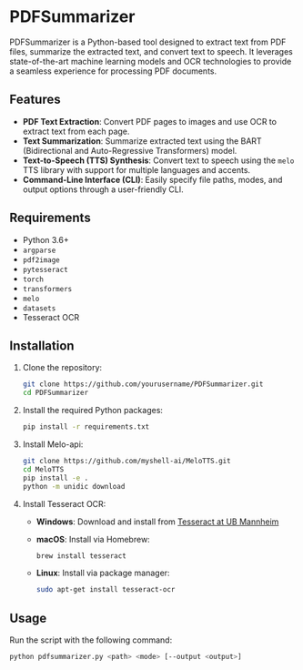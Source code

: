 # PDFSummarizer

PDFSummarizer is a Python-based tool designed to extract text from PDF files, summarize the extracted text, and convert text to speech. It leverages state-of-the-art machine learning models and OCR technologies to provide a seamless experience for processing PDF documents.

## Features

- **PDF Text Extraction**: Convert PDF pages to images and use OCR to extract text from each page.
- **Text Summarization**: Summarize extracted text using the BART (Bidirectional and Auto-Regressive Transformers) model.
- **Text-to-Speech (TTS) Synthesis**: Convert text to speech using the `melo` TTS library with support for multiple languages and accents.
- **Command-Line Interface (CLI)**: Easily specify file paths, modes, and output options through a user-friendly CLI.

## Requirements

- Python 3.6+
- `argparse`
- `pdf2image`
- `pytesseract`
- `torch`
- `transformers`
- `melo`
- `datasets`
- Tesseract OCR

## Installation

1. Clone the repository:

    ```sh
    git clone https://github.com/yourusername/PDFSummarizer.git
    cd PDFSummarizer
    ```

2. Install the required Python packages:

    ```sh
    pip install -r requirements.txt
    ```
3. Install Melo-api:
     ```sh
     git clone https://github.com/myshell-ai/MeloTTS.git
    cd MeloTTS
    pip install -e .
    python -m unidic download
     ```
4. Install Tesseract OCR:

    - **Windows**: Download and install from [Tesseract at UB Mannheim](https://github.com/UB-Mannheim/tesseract/wiki)
    - **macOS**: Install via Homebrew:

        ```sh
        brew install tesseract
        ```

    - **Linux**: Install via package manager:

        ```sh
        sudo apt-get install tesseract-ocr
        ```

## Usage

Run the script with the following command:

```sh
python pdfsummarizer.py <path> <mode> [--output <output>]
